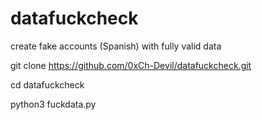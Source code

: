 # datafuckcheck


create fake accounts (Spanish) with fully valid data 

git clone https://github.com/0xCh-Devil/datafuckcheck.git


cd datafuckcheck


python3 fuckdata.py



